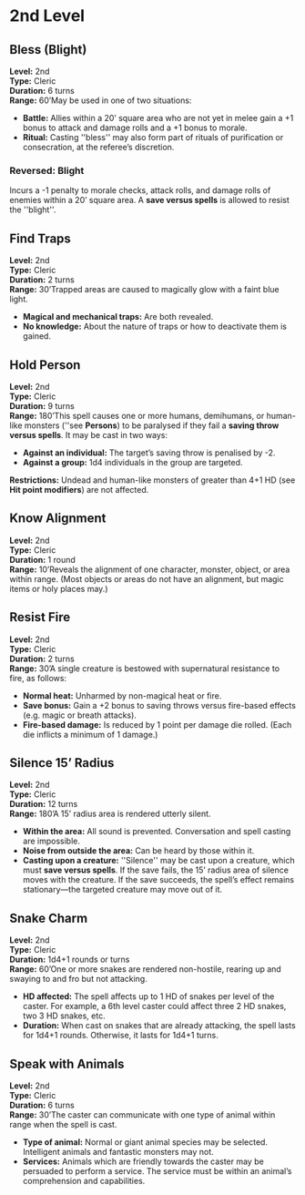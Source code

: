 # 2nd Level

## Bless (Blight)

**Level:** 2nd  
**Type:** Cleric  
**Duration:** 6 turns  
**Range:** 60’May be used in one of two situations:

* **Battle:** Allies within a 20’ square area who are not yet in melee gain a +1 bonus to attack and damage rolls and a +1 bonus to morale.
* **Ritual:** Casting ''bless'' may also form part of rituals of purification or consecration, at the referee’s discretion.

### Reversed: Blight

Incurs a -1 penalty to morale checks, attack rolls, and damage rolls of enemies within a 20’ square area. A **save versus spells** is allowed to resist the ''blight''.

## Find Traps

**Level:** 2nd  
**Type:** Cleric  
**Duration:** 2 turns  
**Range:** 30’Trapped areas are caused to magically glow with a faint blue light.

* **Magical and mechanical traps:** Are both revealed.
* **No knowledge:** About the nature of traps or how to deactivate them is gained.

## Hold Person

**Level:** 2nd  
**Type:** Cleric  
**Duration:** 9 turns  
**Range:** 180’This spell causes one or more humans, demihumans, or human-like monsters (''see **Persons**) to be paralysed if they fail a **saving throw versus spells**. It may be cast in two ways:

* **Against an individual:** The target’s saving throw is penalised by -2.
* **Against a group:** 1d4 individuals in the group are targeted.

**Restrictions:** Undead and human-like monsters of greater than 4+1 HD (see **Hit point modifiers**) are not affected.

## Know Alignment

**Level:** 2nd  
**Type:** Cleric  
**Duration:** 1 round  
**Range:** 10’Reveals the alignment of one character, monster, object, or area within range. (Most objects or areas do not have an alignment, but magic items or holy places may.)

## Resist Fire

**Level:** 2nd  
**Type:** Cleric  
**Duration:** 2 turns  
**Range:** 30’A single creature is bestowed with supernatural resistance to fire, as follows:

* **Normal heat:** Unharmed by non-magical heat or fire.
* **Save bonus:** Gain a +2 bonus to saving throws versus fire-based effects (e.g. magic or breath attacks).
* **Fire-based damage:** Is reduced by 1 point per damage die rolled. (Each die inflicts a minimum of 1 damage.)

## Silence 15’ Radius

**Level:** 2nd  
**Type:** Cleric  
**Duration:** 12 turns  
**Range:** 180’A 15’ radius area is rendered utterly silent.

* **Within the area:** All sound is prevented. Conversation and spell casting are impossible.
* **Noise from outside the area:** Can be heard by those within it.
* **Casting upon a creature:** ''Silence'' may be cast upon a creature, which must **save versus spells**. If the save fails, the 15’ radius area of silence moves with the creature. If the save succeeds, the spell’s effect remains stationary—the targeted creature may move out of it.

## Snake Charm

**Level:** 2nd  
**Type:** Cleric  
**Duration:** 1d4+1 rounds or turns  
**Range:** 60’One or more snakes are rendered non-hostile, rearing up and swaying to and fro but not attacking.

* **HD affected:** The spell affects up to 1 HD of snakes per level of the caster. For example, a 6th level caster could affect three 2 HD snakes, two 3 HD snakes, etc.
* **Duration:** When cast on snakes that are already attacking, the spell lasts for 1d4+1 rounds. Otherwise, it lasts for 1d4+1 turns.

## Speak with Animals

**Level:** 2nd  
**Type:** Cleric  
**Duration:** 6 turns  
**Range:** 30’The caster can communicate with one type of animal within range when the spell is cast.

* **Type of animal:** Normal or giant animal species may be selected. Intelligent animals and fantastic monsters may not.
* **Services:** Animals which are friendly towards the caster may be persuaded to perform a service. The service must be within an animal’s comprehension and capabilities.
